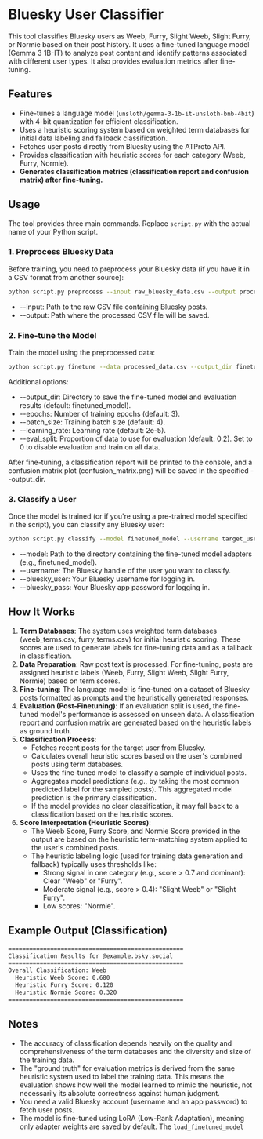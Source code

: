 # Bluesky User Classifier

This tool classifies Bluesky users as Weeb, Furry, Slight Weeb, Slight Furry, or Normie based on their post history. It uses a fine-tuned language model (Gemma 3 1B-IT) to analyze post content and identify patterns associated with different user types. It also provides evaluation metrics after fine-tuning.

## Features

- Fine-tunes a language model (`unsloth/gemma-3-1b-it-unsloth-bnb-4bit`) with 4-bit quantization for efficient classification.  
- Uses a heuristic scoring system based on weighted term databases for initial data labeling and fallback classification.  
- Fetches user posts directly from Bluesky using the ATProto API.  
- Provides classification with heuristic scores for each category (Weeb, Furry, Normie).  
- **Generates classification metrics (classification report and confusion matrix) after fine-tuning.**

## Usage

The tool provides three main commands. Replace `script.py` with the actual name of your Python script.

### 1. Preprocess Bluesky Data

Before training, you need to preprocess your Bluesky data (if you have it in a CSV format from another source):

```bash  
python script.py preprocess --input raw_bluesky_data.csv --output processed_data.csv
```

- --input: Path to the raw CSV file containing Bluesky posts.  
- --output: Path where the processed CSV file will be saved.

### **2. Fine-tune the Model**

Train the model using the preprocessed data:

```bash
python script.py finetune --data processed_data.csv --output_dir finetuned_model --epochs 3
```

Additional options:

- --output_dir: Directory to save the fine-tuned model and evaluation results (default: finetuned_model).  
- --epochs: Number of training epochs (default: 3).  
- --batch_size: Training batch size (default: 4).  
- --learning_rate: Learning rate (default: 2e-5).  
- --eval_split: Proportion of data to use for evaluation (default: 0.2). Set to 0 to disable evaluation and train on all data.

After fine-tuning, a classification report will be printed to the console, and a confusion matrix plot (confusion_matrix.png) will be saved in the specified --output_dir.

### **3. Classify a User**

Once the model is trained (or if you're using a pre-trained model specified in the script), you can classify any Bluesky user:

``` bash
python script.py classify --model finetuned_model --username target_user.bsky.social --bluesky_user your_login_username.bsky.social --bluesky_pass your_login_password
```

- --model: Path to the directory containing the fine-tuned model adapters (e.g., finetuned_model).  
- --username: The Bluesky handle of the user you want to classify.  
- --bluesky_user: Your Bluesky username for logging in.  
- --bluesky_pass: Your Bluesky app password for logging in.

## **How It Works**

1. **Term Databases**: The system uses weighted term databases (weeb_terms.csv, furry_terms.csv) for initial heuristic scoring. These scores are used to generate labels for fine-tuning data and as a fallback in classification.  
2. **Data Preparation**: Raw post text is processed. For fine-tuning, posts are assigned heuristic labels (Weeb, Furry, Slight Weeb, Slight Furry, Normie) based on term scores.  
3. **Fine-tuning**: The language model is fine-tuned on a dataset of Bluesky posts formatted as prompts and the heuristically generated responses.  
4. **Evaluation (Post-Finetuning)**: If an evaluation split is used, the fine-tuned model's performance is assessed on unseen data. A classification report and confusion matrix are generated based on the heuristic labels as ground truth.  
5. **Classification Process**:  
   - Fetches recent posts for the target user from Bluesky.  
   - Calculates overall heuristic scores based on the user's combined posts using term databases.  
   - Uses the fine-tuned model to classify a sample of individual posts.  
   - Aggregates model predictions (e.g., by taking the most common predicted label for the sampled posts). This aggregated model prediction is the primary classification.  
   - If the model provides no clear classification, it may fall back to a classification based on the heuristic scores.  
6. **Score Interpretation (Heuristic Scores)**:  
   - The Weeb Score, Furry Score, and Normie Score provided in the output are based on the heuristic term-matching system applied to the user's combined posts.  
   - The heuristic labeling logic (used for training data generation and fallback) typically uses thresholds like:  
     - Strong signal in one category (e.g., score > 0.7 and dominant): Clear "Weeb" or "Furry".  
     - Moderate signal (e.g., score > 0.4): "Slight Weeb" or "Slight Furry".  
     - Low scores: "Normie".

## **Example Output (Classification)**

```txt
==================================================  
Classification Results for @example.bsky.social  
==================================================  
Overall Classification: Weeb  
  Heuristic Weeb Score: 0.680  
  Heuristic Furry Score: 0.120  
  Heuristic Normie Score: 0.320  
==================================================
```

## **Notes**

- The accuracy of classification depends heavily on the quality and comprehensiveness of the term databases and the diversity and size of the training data.  
- The "ground truth" for evaluation metrics is derived from the same heuristic system used to label the training data. This means the evaluation shows how well the model learned to mimic the heuristic, not necessarily its absolute correctness against human judgment.  
- You need a valid Bluesky account (username and an app password) to fetch user posts.  
- The model is fine-tuned using LoRA (Low-Rank Adaptation), meaning only adapter weights are saved by default. The `load_finetuned_model`
